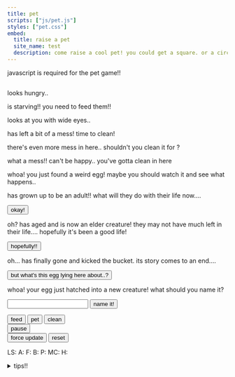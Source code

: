 ```yaml
---
title: pet
scripts: ["js/pet.js"]
styles: ["pet.css"]
embed:
  title: raise a pet
  site_name: test
  description: come raise a cool pet! you could get a square. or a circle. or a triangle. who knows?
---
```


<div id="pet">
<noscript><p>javascript is required for the pet game!!</p></noscript>
<div id="pet-display">
	<h2 class="pet-name"></h2>
	<div class="the-pet"></div>
	<div class="status">
		<p name="hungry" class="hidden"><span class="pet-name"></span> looks hungry..</p>
		<p name="starving" class="hidden"><span class="pet-name"></span> is starving!! you need to feed them!!</p>
		<p name="unhappy" class="hidden"><span class="pet-name"></span> looks at you with wide eyes..</p>
		<p name="messy-1" class="hidden"><span class="pet-name"></span> has left a bit of a mess! time to clean!</p>
		<p name="messy-2" class="hidden">there's even more mess in here.. shouldn't you clean it for <span class="pet-name"></span>?</p>
		<p name="messy-3" class="hidden">what a mess!! <span class="pet-name"></span> can't be happy.. you've gotta clean in here</p>
	</div>
</div>

<div id="egg">
	<p>whoa! you just found a weird egg! maybe you should watch it and see what happens..</p>
</div>

<div id="adult-info" class="hidden">
	<p><span class="pet-name"></span> has grown up to be an adult!! what will they do with their life now....</p>
	<button class="advance">okay!</button>
</div>

<div id="elder-info" class="hidden">
	<p>oh? <span class="pet-name"></span> has aged and is now an elder creature! they may not have much left in their life.... hopefully it's been a good life!</p>
	<button class="advance">hopefully!!</button>
</div>

<div id="passed-away-info" class="hidden">
	<p>oh... <span class="pet-name"></span> has finally gone and kicked the bucket. its story comes to an end....</p>
	<button>but what's this egg lying here about..?</button>
</div>

<form id="pet-setup" class="hidden">
	<p>whoa! your egg just hatched into a new creature! what should you name it?</p>
		<input type="text" name="pet-name" min-length="3" max-length="50">
		<button type="submit">name it!</button>
</form>

<div id="pet-actions">
	<div name="hatched-actions" class="hidden">
		<button name="feed">feed</button>
		<button name="pet">pet</button>
		<button name="clean">clean</button>
	</div>
	<button name="pause">pause</button>
</div>

<div id="debug-section" class="hidden">
	<button id="force-update">force update</button> <button id="reset">reset</button>
	<p>LS: <span name="ls"></span> A: <span name="a"></span> F: <span name="f"></span> B: <span name="b"></span> P: <span name="p"></span> MC: <span name="mc"></span> H: <span name="h"></span></p>
</div>
</div>

<details>
	<summary>tips!!</summary>
	<ul>
		<li>pets need to be fed about once every eight hours!</li>
		<li>the game (currently) doesn't simulate while the page is unloaded, so make sure to keep the page loaded for your pet to exist!</li>
		<li>make sure to keep your pet clean!!</li>
		<li>if your pet is turning grey, make sure you're giving them the attention they need!! pet's deserve happiness too :(</li>
		<li>if you take good enough care of your pet they'll stop going potty on the floor!</li>
	</ul>
</details>
